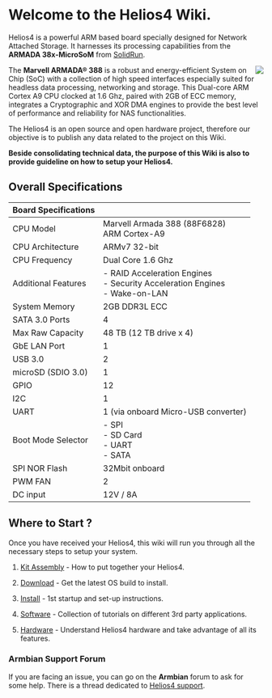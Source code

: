 # Welcome to the Helios4 Wiki.

Helios4 is a powerful ARM based board specially designed for Network Attached Storage. It harnesses its processing capabilities from the **ARMADA 38x-MicroSoM** from [SolidRun](https://wiki.solid-run.com/doku.php?id=products:a38x:microsom).

<img style="float: right;" src="/img/intro/helios4.jpg">

The **Marvell ARMADA® 388** is a robust and energy-efficient System on Chip (SoC) with a collection of high speed interfaces especially suited for headless data processing, networking and storage. This Dual-core ARM Cortex A9 CPU clocked at 1.6 Ghz, paired with 2GB of ECC memory, integrates a Cryptographic and XOR DMA engines to provide the best level of performance and reliability for NAS functionalities.

The Helios4 is an open source and open hardware project, therefore our objective is to publish any data related to the project on this Wiki.

**Beside consolidating technical data, the purpose of this Wiki is also to provide guideline on how to setup your Helios4.**

## Overall Specifications

|**Board Specifications**||
|------------|-----------|
|CPU Model|Marvell Armada 388 (88F6828)<br>ARM Cortex-A9|
|CPU Architecture|ARMv7 32-bit|
|CPU Frequency|Dual Core 1.6 Ghz|
|Additional Features|- RAID Acceleration Engines<br>- Security Acceleration Engines<br>- Wake-on-LAN|
|System Memory|2GB DDR3L ECC|
|SATA 3.0 Ports|4|
|Max Raw Capacity|48 TB (12 TB drive x 4)|
|GbE LAN Port|1|
|USB 3.0|2|
|microSD (SDIO 3.0)|1|
|GPIO|12|
|I2C|1|
|UART|1 (via onboard Micro-USB converter)|
|Boot Mode Selector|- SPI<br>- SD Card<br>- UART<br>- SATA|
|SPI NOR Flash|32Mbit onboard|
|PWM FAN|2|
|DC input|12V / 8A|

## Where to Start ?

Once you have received your Helios4, this wiki will run you through all the necessary steps to setup your system.

1. [Kit Assembly](/kit) - How to put together your Helios4.

2. [Download](/download) - Get the latest OS build to install.

3. [Install](/install) - 1st startup and set-up instructions.

4. [Software](/omv) - Collection of tutorials on different 3rd party applications.

5. [Hardware](/hardware) - Understand Helios4 hardware and take advantage of all its features.

### Armbian Support Forum

If you are facing an issue, you can go on the **Armbian** forum to ask for some help. There is a thread dedicated to [Helios4 support](https://forum.armbian.com/topic/6033-helios4-support/).
